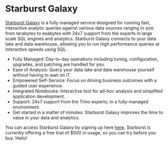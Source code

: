 # Starburst Galaxy

[Starburst Galaxy](https://docs.starburst.io/starburst-galaxy/) is a fully managed service designed for running fast, interactive analytic queries against various data sources ranging in size from terabytes to exabytes with 24x7 support from the experts in large scale SQL engines and analytics. Starburst Galaxy connects to your data lake and data warehouse, allowing you to run high performance queries at interactive speeds using SQL.

* Fully Managed: Day-to-day operations including tuning, configuration, upgrades, and patching are handled for you.
* Ease of Analysis: Query your data lake and data warehouse yourself without having to wait on IT.
* Empowered Self-Service: Focus on driving business outcomes with a guided user experience.
* Integrated Notebooks: Interactive tool for ad-hoc analysis and simplified application development.
* Support: 24x7 support from the Trino experts; in a fully-managed environment.
* Get started in a matter of minutes: Starburst Galaxy improves the time to value in your data and analytics.

You can access Starburst Galaxy by signing up here [here](https://www.starburst.io/platform/starburst-galaxy/). Starburst is currently offering a free trial of $500 in usage, so you can try before you buy. Hello!


